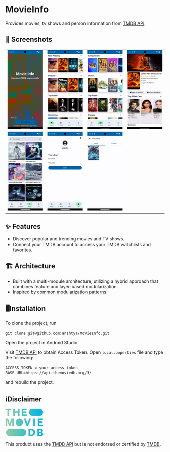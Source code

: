 # MovieInfo
Provides movies, tv shows and person information from [TMDB API](https://api.tmdb.org/).

## 📸 Screenshots
|   |   |   |   |
|---|---|---|---|
| <img src = "./images/onboarding.png" width = 240/> | <img src = "./images/movies.png" width = 240/> | <img src = "./images/tv.png" width = 240/> | <img src = "./images/details.png" width = 240/> |
| <img src = "./images/search.png" width = 240/> | <img src = "./images/you.png" width = 240/> | <img src = "./images/library.png" width = 240/> |


## ✨ Features
- Discover popular and trending movies and TV shows.
- Connect your TMDB account to access your TMDB watchlists and favorites.

## 🏗️ Architecture
- Built with a multi-module architecture, utilizing a hybrid approach that combines feature and layer-based modularization.
- Inspired by [common modularization patterns](https://developer.android.com/topic/modularization/patterns).

## 🖥️Installation
To clone the project, run

```
git clone git@github.com:anshtya/MovieInfo.git
```
Open the project in Android Studio.

Visit [TMDB API](https://api.tmdb.org/) to obtain Access Token. Open `local.poperties` file and type the following:
```
ACCESS_TOKEN = your_access_token
BASE_URL=https://api.themoviedb.org/3/
```

and rebuild the project.

## ℹ️Disclaimer
<img src = "./images/tmdb-logo.svg" width = 120>

This product uses the [TMDB API](https://api.tmdb.org/) but is not endorsed or certified by [TMDB](https://themoviedb.org).
